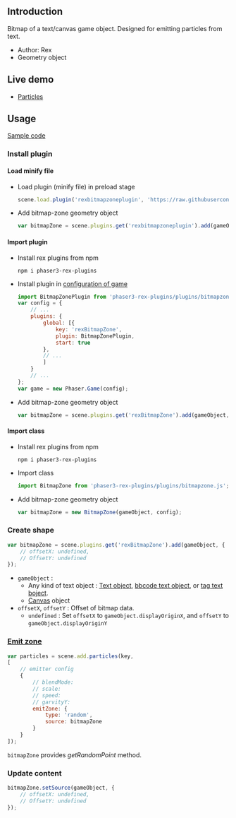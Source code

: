 ## Introduction

Bitmap of a text/canvas game object. Designed for emitting particles from text.

- Author: Rex
- Geometry object

## Live demo

- [Particles](https://codepen.io/rexrainbow/pen/eYJmxwp)

## Usage

[Sample code](https://github.com/rexrainbow/phaser3-rex-notes/tree/master/examples/bitmapzone)

### Install plugin

#### Load minify file

- Load plugin (minify file) in preload stage
    ```javascript
    scene.load.plugin('rexbitmapzoneplugin', 'https://raw.githubusercontent.com/rexrainbow/phaser3-rex-notes/master/dist/rexbitmapzoneplugin.min.js', true);
    ```
- Add bitmap-zone geometry object
    ```javascript
    var bitmapZone = scene.plugins.get('rexbitmapzoneplugin').add(gameObject, config);
    ```

#### Import plugin

- Install rex plugins from npm
    ```
    npm i phaser3-rex-plugins
    ```
- Install plugin in [configuration of game](game.md#configuration)
    ```javascript
    import BitmapZonePlugin from 'phaser3-rex-plugins/plugins/bitmapzone-plugin.js';
    var config = {
        // ...
        plugins: {
            global: [{
                key: 'rexBitmapZone',
                plugin: BitmapZonePlugin,
                start: true
            },
            // ...
            ]
        }
        // ...
    };
    var game = new Phaser.Game(config);
    ```
- Add bitmap-zone geometry object
    ```javascript
    var bitmapZone = scene.plugins.get('rexBitmapZone').add(gameObject, config);
    ```

#### Import class

- Install rex plugins from npm
    ```
    npm i phaser3-rex-plugins
    ```
- Import class
    ```javascript
    import BitmapZone from 'phaser3-rex-plugins/plugins/bitmapzone.js';
    ```
- Add bitmap-zone geometry object
    ```javascript
    var bitmapZone = new BitmapZone(gameObject, config);
    ```

### Create shape

```javascript
var bitmapZone = scene.plugins.get('rexBitmapZone').add(gameObject, {
    // offsetX: undefined,
    // OffsetY: undefined
});
```

- `gameObject` : 
    - Any kind of text object : [Text object](text.md), [bbcode text object](bbcodetext.md), or [tag text boject](tagtext.md). 
    - [Canvas](canvas.md) object
- `offsetX`, `offsetY` : Offset of bitmap data.
    - `undefined` : Set `offsetX` to `gameObject.displayOriginX`, and `offsetY` to `gameObject.displayOriginY`

### [Emit zone](particles.md#emit-zone)

```javascript
var particles = scene.add.particles(key,
[
    // emitter config
    {
        // blendMode:
        // scale:
        // speed:
        // garvityY:
        emitZone: {
            type: 'random',
            source: bitmapZone
        }
    }
]);
```

`bitmapZone` provides *getRandomPoint* method.

### Update content

```javascript
bitmapZone.setSource(gameObject, {
    // offsetX: undefined,
    // OffsetY: undefined
});
```
